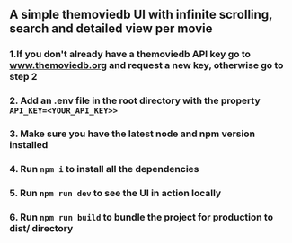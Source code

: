 ## A simple themoviedb UI with infinite scrolling, search and detailed view per movie

### 1.If you don't already have a themoviedb API key go to www.themoviedb.org and request a new key, otherwise go to step 2

### 2. Add an .env file in the root directory with the property ` API_KEY=<YOUR_API_KEY>>`

### 3. Make sure you have the latest node and npm version installed

### 4. Run `npm i` to install all the dependencies

### 5. Run `npm run dev` to see the UI in action locally

### 6. Run `npm run build` to bundle the project for production to dist/ directory
